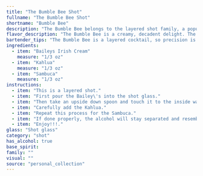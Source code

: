 ```yaml
---
title: "The Bumble Bee Shot"
fullname: "The Bumble Bee Shot"
shortname: "Bumble Bee"
description: "The Bumble Bee belongs to the layered shot family, a popular style originating in the late 20th century.  Its distinct layered appearance, achieved by carefully pouring the heavier Baileys, followed by Kahlua, and finally the lighter Sambuca,  creates a visually striking drink. "
flavor_description: "The Bumble Bee is a creamy, decadent delight. The Baileys Irish Cream provides a smooth, sweet base with notes of chocolate and vanilla. Kahlua adds a rich coffee flavor and a touch of bitterness, while the Sambuca lends a unique licorice and anise kick. The combination creates a well-balanced, slightly sweet cocktail with a lingering, complex finish. "
bartender_tips: "The Bumble Bee is a layered cocktail, so precision is key.  Chill your glasses thoroughly and use a bar spoon to slowly pour each liqueur, starting with the heaviest (Baileys), followed by Kahlua, and finish with the lightest (Sambuca).  Don't stir! The layers are the beauty of the drink. A gentle pour and a steady hand will create a stunning visual that's as delicious as it looks. "
ingredients:
  - item: "Baileys Irish Cream"
    measure: "1/3 oz"
  - item: "Kahlua"
    measure: "1/3 oz"
  - item: "Sambuca"
    measure: "1/3 oz"
instructions:
  - item: "This is a layered shot."
  - item: "First pour the Bailey\'s into the shot glass."
  - item: "Then take an upside down spoon and touch it to the inside wall of the glass."
  - item: "Carefully add the Kahlua."
  - item: "Repeat this process for the Sambuca."
  - item: "If done properly, the alcohol will stay separated and resemble a bumble bee."
  - item: "Enjoy!!!."
glass: "Shot glass"
category: "shot"
has_alcohol: true
base_spirit:
family: ""
visual: ""
source: "personal_collection"
---
```


